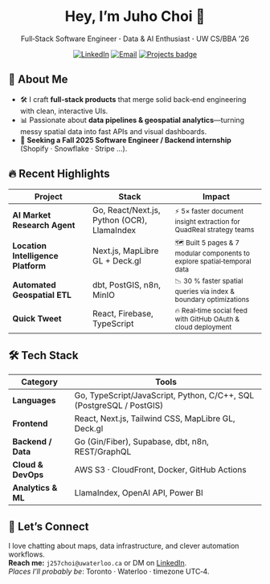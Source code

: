 <!-- -------------------------------------------------------------------- -->
<!-- Header -->
<h1 align="center">Hey, I’m Juho Choi 👋</h1>
<p align="center">
  Full‑Stack&nbsp;Software&nbsp;Engineer&nbsp;<b>&middot;</b>&nbsp;Data&nbsp;&amp;&nbsp;AI&nbsp;Enthusiast&nbsp;<b>&middot;</b>&nbsp;UW CS/BBA ’26
</p>

<p align="center">
  <a href="https://linkedin.com/in/cjuho"><img src="https://img.shields.io/badge/LinkedIn-blue?logo=linkedin&logoColor=white" alt="LinkedIn"></a>
  <a href="mailto:j257choi@uwaterloo.ca"><img src="https://img.shields.io/badge/Email-red?logo=gmail&logoColor=white" alt="Email"></a>
  <a href="https://github.com/jh-choi98?tab=repositories"><img src="https://img.shields.io/badge/Projects-30%2B-ff69b4" alt="Projects badge"></a>
</p>
<!-- -------------------------------------------------------------------- -->

## 🚀 About Me

- 🛠️ I craft **full‑stack products** that merge solid back‑end engineering with clean, interactive UIs.
- 📊 Passionate about **data pipelines & geospatial analytics**—turning messy spatial data into fast APIs and visual dashboards.
- 🎯 **Seeking a Fall 2025 Software Engineer / Backend internship** (Shopify · Snowflake · Stripe …).

## 🔥 Recent Highlights

| Project                            | Stack                                       | Impact                                                                              |
| ---------------------------------- | ------------------------------------------- | ----------------------------------------------------------------------------------- |
| **AI Market Research Agent**       | Go, React/Next.js, Python (OCR), LlamaIndex | <sup>⚡ 5× faster document insight extraction for QuadReal strategy teams</sup>     |
| **Location Intelligence Platform** | Next.js, MapLibre GL + Deck.gl              | <sup>🗺️ Built 5 pages & 7 modular components to explore spatial‑temporal data</sup> |
| **Automated Geospatial ETL**       | dbt, PostGIS, n8n, MinIO                    | <sup>📉 30 % faster spatial queries via index & boundary optimizations</sup>        |
| **Quick Tweet**                    | React, Firebase, TypeScript                 | <sup>🔥 Real‑time social feed with GitHub OAuth & cloud deployment</sup>            |

## 🛠 Tech Stack

| Category           | Tools                                                                |
| ------------------ | -------------------------------------------------------------------- |
| **Languages**      | Go, TypeScript/JavaScript, Python, C/C++, SQL (PostgreSQL / PostGIS) |
| **Frontend**       | React, Next.js, Tailwind CSS, MapLibre GL, Deck.gl                   |
| **Backend / Data** | Go (Gin/Fiber), Supabase, dbt, n8n, REST/GraphQL                     |
| **Cloud & DevOps** | AWS S3 · CloudFront, Docker, GitHub Actions                          |
| **Analytics & ML** | LlamaIndex, OpenAI API, Power BI                                     |

<!-- ## 📈 GitHub Stats

<p align="center">
  <img src="https://github-readme-stats.vercel.app/api?username=jh-choi98&show_icons=true&hide_title=true&count_private=true" alt="Stats"><br>
  <img src="https://github-readme-streak-stats.herokuapp.com/?user=jh-choi98&hide_border=true" alt="Streak">
</p> -->

## 💬 Let’s Connect

I love chatting about maps, data infrastructure, and clever automation workflows.  
**Reach me:** `j257choi@uwaterloo.ca` or DM on [LinkedIn](https://linkedin.com/in/cjuho).  
_Places I’ll probably be_: Toronto · Waterloo · timezone UTC‑4.

<!-- -------------------------------------------------------------------- -->
<!-- Pinned repos (update via GitHub UI) -->
<!-- -------------------------------------------------------------------- -->
